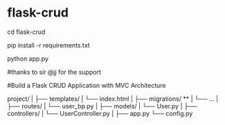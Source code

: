 # flask-crud 




cd flask-crud 

pip install -r requirements.txt

python app.py


#thanks to sir @jj for the support



#Build a Flask CRUD Application with MVC Architecture

project/
|
├── templates/
|   └── index.html
|
├── migrations/ **
|   └── ...
|
├── routes/
|   └── user_bp.py
|
├── models/
|   └── User.py
|
├── controllers/
|   └── UserController.py
|
├── app.py
└── config.py

